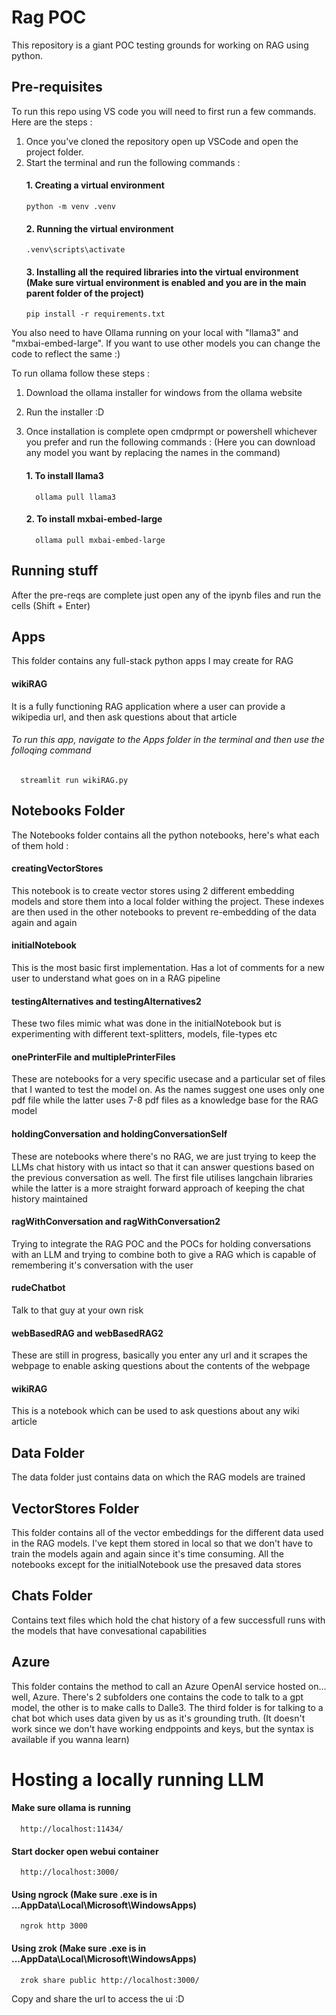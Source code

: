 # Rag POC

This repository is a giant POC testing grounds for working on RAG using python. 

## Pre-requisites 

To run this repo using VS code you will need to first run a few commands. Here are the steps :

1. Once you've cloned the repository open up VSCode and open the project folder.
2. Start the terminal and run the following commands :
   #### 1. Creating a virtual environment
       python -m venv .venv
   #### 2. Running the virtual environment
       .venv\scripts\activate
   #### 3. Installing all the required libraries into the virtual environment (Make sure virtual environment is enabled and you are in the main parent folder of the project)
       pip install -r requirements.txt

You also need to have Ollama running on your local with "llama3" and "mxbai-embed-large". If you want to use other models you can change the code to reflect the same :) 

To run ollama follow these steps : 

1. Download the ollama installer for windows from the ollama website
2. Run the installer :D
3. Once installation is complete open cmdprmpt or powershell whichever you prefer and run the following commands : (Here you can download any model you want by replacing the names in the command)

   #### 1. To install llama3
         ollama pull llama3
   #### 2. To install mxbai-embed-large
         ollama pull mxbai-embed-large

## Running stuff 

After the pre-reqs are complete just open any of the ipynb files and run the cells (Shift + Enter)
## Apps

This folder contains any full-stack python apps I may create for RAG

#### wikiRAG
It is a fully functioning RAG application where a user can provide a wikipedia url, and then ask questions about that article
###### To run this app, navigate to the Apps folder in the terminal and then use the folloqing command
      streamlit run wikiRAG.py

## Notebooks Folder 

The Notebooks folder contains all the python notebooks, here's what each of them hold : 

#### creatingVectorStores
This notebook is to create vector stores using 2 different embedding models and store them into a local folder withing the project. These indexes are then used in the other notebooks to prevent re-embedding of the data again and again

#### initialNotebook 
This is the most basic first implementation. Has a lot of comments for a new user to understand what goes on in a RAG pipeline

#### testingAlternatives and testingAlternatives2
These two files mimic what was done in the initialNotebook but is experimenting with different text-splitters, models, file-types etc

#### onePrinterFile and multiplePrinterFiles
These are notebooks for a very specific usecase and a particular set of files that I wanted to test the model on. As the names suggest one uses only one pdf file while the latter uses 7-8 pdf files as a knowledge base for the RAG model

#### holdingConversation and holdingConversationSelf
These are notebooks where there's no RAG, we are just trying to keep the LLMs chat history with us intact so that it can answer questions based on the previous conversation as well. The first file utilises langchain libraries while the latter is a more straight forward approach of keeping the chat history maintained

#### ragWithConversation and ragWithConversation2
Trying to integrate the RAG POC and the POCs for holding conversations with an LLM and trying to combine both to give a RAG which is capable of remembering it's conversation with the user 

#### rudeChatbot
Talk to that guy at your own risk

#### webBasedRAG and webBasedRAG2
These are still in progress, basically you enter any url and it scrapes the webpage to enable asking questions about the contents of the webpage

#### wikiRAG
This is a notebook which can be used to ask questions about any wiki article 

## Data Folder 

The data folder just contains data on which the RAG models are trained

## VectorStores Folder

This folder contains all of the vector embeddings for the different data used in the RAG models. I've kept them stored in local so that we don't have to train the models again and again since it's time consuming. All the notebooks except for the initialNotebook use the presaved data stores

## Chats Folder

Contains text files which hold the chat history of a few successfull runs with the models that have convesational capabilities

## Azure

This folder contains the method to call an Azure OpenAI service hosted on... well, Azure. There's 2 subfolders one contains the code to talk to a gpt model, the other is to make calls to Dalle3. The third folder is for talking to a chat bot which uses data given by us as it's grounding truth. (It doesn't work since we don't have working endppoints and keys, but the syntax is available if you wanna learn)


# Hosting a locally running LLM 

#### Make sure ollama is running 
      http://localhost:11434/

#### Start docker open webui container 
      http://localhost:3000/

#### Using ngrock (Make sure .exe is in ...AppData\Local\Microsoft\WindowsApps)
      ngrok http 3000

#### Using zrok (Make sure .exe is in ...AppData\Local\Microsoft\WindowsApps)
      zrok share public http://localhost:3000/

Copy and share the url to access the ui :D
